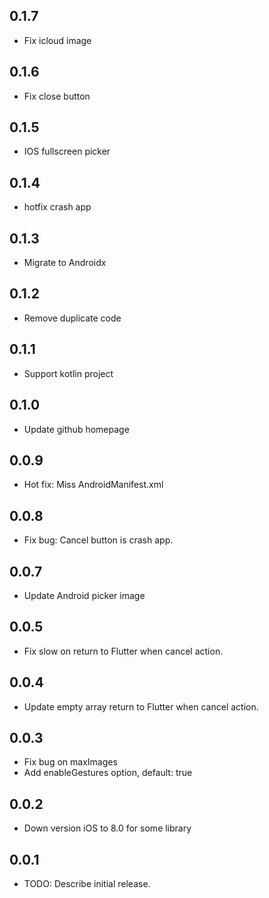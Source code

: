 ## 0.1.7

* Fix icloud image

## 0.1.6

* Fix close button

## 0.1.5

* IOS fullscreen picker

## 0.1.4

* hotfix crash app

## 0.1.3

* Migrate to Androidx

## 0.1.2

* Remove duplicate code

## 0.1.1

* Support kotlin project

## 0.1.0

* Update github homepage

## 0.0.9

* Hot fix: Miss AndroidManifest.xml

## 0.0.8

* Fix bug: Cancel button is crash app.

## 0.0.7

* Update Android picker image

## 0.0.5

* Fix slow on return to Flutter when cancel action.

## 0.0.4

* Update empty array return to Flutter when cancel action.

## 0.0.3

* Fix bug on maxImages
* Add enableGestures option, default: true

## 0.0.2

* Down version iOS to 8.0 for some library

## 0.0.1

* TODO: Describe initial release.